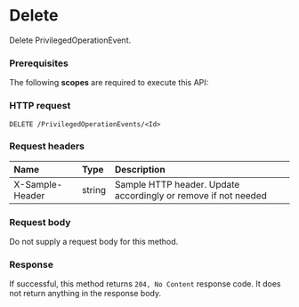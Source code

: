 # Delete

Delete PrivilegedOperationEvent.
### Prerequisites
The following **scopes** are required to execute this API: 
### HTTP request
<!-- { "blockType": "ignored" } -->
```http
DELETE /PrivilegedOperationEvents/<Id>

```
### Request headers
| Name       | Type | Description|
|:---------------|:--------|:----------|
| X-Sample-Header  | string  | Sample HTTP header. Update accordingly or remove if not needed|

### Request body
Do not supply a request body for this method.


### Response
If successful, this method returns `204, No Content` response code. It does not return anything in the response body.


<!-- uuid: ec0e6236-e7ee-463c-b54d-88794e711658
2015-10-16 23:06:07 UTC -->
<!-- {
  "type": "#page.annotation",
  "description": "Delete",
  "keywords": "",
  "section": "documentation",
  "tocPath": ""
}-->
